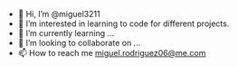 - 👋 Hi, I’m @miguel3211
- 👀 I’m interested in learning to code for different projects.
- 🌱 I’m currently learning ...
- 💞️ I’m looking to collaborate on ...
- 📫 How to reach me miguel.rodriguez06@me.com

<!---
miguel3211/miguel3211 is a ✨ special ✨ repository because its `README.md` (this file) appears on your GitHub profile.
You can click the Preview link to take a look at your changes.
--->
